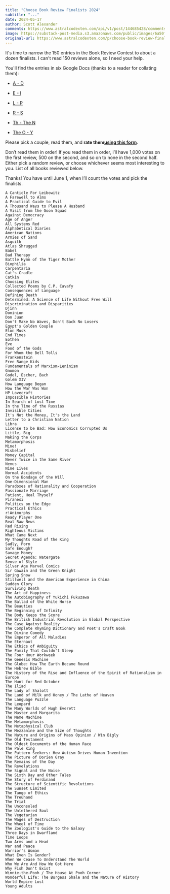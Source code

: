 ```yaml
---
title: "Choose Book Review Finalists 2024"
subtitle: "..."
date: 2024-05-17
author: Scott Alexander
comments: https://www.astralcodexten.com/api/v1/post/144685428/comments?&all_comments=true
image: https://substack-post-media.s3.amazonaws.com/public/images/6a50f70f-8828-4064-afe9-65694b7de9e6_2560x1587.jpeg
original-url: https://www.astralcodexten.com/p/choose-book-review-finalists-2024
---
```

It's time to narrow the 150 entries in the Book Review Contest to about a dozen finalists. I can't read 150 reviews alone, so I need your help.

You'll find the entries in six Google Docs (thanks to a reader for collating them): 

  * [A - D](https://docs.google.com/document/d/1AXmWgSbh_TFsoZuApSCSEoz57yn93CM5YYhtaO_s4W4/edit)

  * [E - I](https://docs.google.com/document/d/1QiotH3aGFgNLGqsIHTK_Plm_gem2E4l2C2ctyGJd0jY/edit)

  * [L - P](https://docs.google.com/document/d/1AXmWgSbh_TFsoZuApSCSEoz57yn93CM5YYhtaO_s4W4/edit)

  * [R - S](https://docs.google.com/document/d/1GYQw3pgvhi7hqOVR-Ql629Q_8thbyHe8sSRy5voyt30/edit)

  * [Th - The N](https://docs.google.com/document/d/14qa47TJ_Vyerx4XNgTCIh7PUZ_TOgNcU_eHm5So_zo0/edit#heading=h.d3osmeslusa4)

  * [The O - Y](https://docs.google.com/document/d/1Ki5XsE0jkxZtd2XAeyTAJw1ZjLh2Cu-matUYKAhA6-s/edit)




Please pick a couple, read them, and **rate them[using this form](https://docs.google.com/forms/d/1GUMVB3LEPvycHdV3f86uO9BAYTgwiJHqxlxNoITYVkM/edit)**.

Don’t read them in order! If you read them in order, I’ll have 1,000 votes on the first review, 500 on the second, and so on to none in the second half. Either pick a random review, or choose whichever seems most interesting to you. List of all books reviewed below.

Thanks! You have until June 1, when I’ll count the votes and pick the finalists.
    
    
    A Canticle For Leibowitz
    A Farewell to Alms
    A Practical Guide to Evil
    A Thousand Ways to Please A Husband
    A Visit from the Goon Squad
    Against Democracy
    Age of Anger
    All Systems Red
    Alphabetical Diaries
    American Nations
    Armies of Sand
    Asquith
    Atlas Shrugged
    Babel
    Bad Therapy
    Battle Hymn of the Tiger Mother
    Biophilia
    Carpentaria
    Cat's Cradle
    Catkin
    Choosing Elites
    Collected Poems by C.P. Cavafy
    Consequences of Language
    Defining Death
    Determined: A Science of Life Without Free Will
    Discrimination and Disparities
    Djinn
    Dominion
    Don Juan
    Don't Make No Waves, Don't Back No Losers
    Egypt's Golden Couple
    Elon Musk
    End Times
    Eothen
    Eve
    Food of the Gods
    For Whom the Bell Tolls
    Frankenstein
    Free Range Kids
    Fundamentals of Marxism-Leninism
    Gnomon
    Godel, Escher, Bach
    Golem XIV
    How Language Began
    How the War Was Won
    HP Lovecraft
    Impossible Histories
    In Search of Lost Time
    In the Time of the Russias
    Invisible Cities
    It's Not the Money, It's the Land
    Letter to a Christian Nation
    Libra
    License to be Bad: How Economics Corrupted Us
    Little, Big
    Making the Corps
    Metamorphosis
    Mine!
    Misbelief
    Money Capital
    Never Twice in the Same River
    Nexus
    Nine Lives
    Normal Accidents
    On the Bondage of the Will
    One-Dimensional Man
    Paradoxes of Rationality and Cooperation
    Passionate Marriage
    Patient, Heal Thyself
    Piranesi
    Politics on the Edge
    Practical Ethics
    r!Animorphs
    Ready Player One
    Real Raw News
    Red Rising
    Righteous Victims
    What Came Next
    My Thoughts Road of the King
    Sadly, Porn
    Safe Enough?
    Savage Money
    Secret Agenda: Watergate
    Sense of Style
    Silver Age Marvel Comics
    Sir Gawain and the Green Knight
    Spring Snow
    Stillwell and the American Experience in China
    Sudden Glory
    Surviving Death
    The Art of Happiness
    The Autobiography of Yukichi Fukuzawa
    The Ballad of the White Horse
    The Beauties
    The Beginning of Infinity
    The Body Keeps the Score
    The British Industrial Revolution in Global Perspective
    The Case Against Reality
    The Complete Rhyming Dictionary and Poet's Craft Book
    The Divine Comedy
    The Emperor of All Maladies
    The Eternaut
    The Ethics of Ambiguity
    The Family That Couldn't Sleep
    The Four Hour Workweek
    The Genesis Machine
    The Globe: How The Earth Became Round
    The Hebrew Bible
    The History of the Rise and Influence of the Spirit of Rationalism in Europe
    The Hunt for Red October
    The Iliad
    The Lady of Shalott
    The Land of Milk and Honey / The Lathe of Heaven
    The Language Puzzle
    The Leopard
    The Many Worlds of Hugh Everett
    The Master and Margarita
    The Meme Machine
    The Metamorphosis
    The Metaphysical Club
    The Mezzanine and the Size of Thoughts
    The Nature and Origins of Mass Opinion / Win Bigly
    The Old Testament
    The Oldest Documents of the Human Race
    The Pale King
    The Pattern Seekers: How Autism Drives Human Invention
    The Picture of Dorien Gray
    The Remains of the Day
    The Revelations
    The Signal and the Noise
    The Sixth Day and Other Tales
    The Story of Ferdinand
    The Structure of Scientific Revolutions
    The Sunset Limited
    The Tango of Ethics
    The Treuhand
    The Trial
    The Unconsoled
    The Untethered Soul
    The Vegetarian
    The Wages of Destruction
    The Wheel of Time
    The Zoologist's Guide to the Galaxy
    Three Days in Dwarfland
    Time Loops
    Two Arms and a Head
    War and Peace
    Warrior's Woman
    What Even Is Gender?
    When We Cease To Understand The World
    Who We Are And How We Got Here
    Why Fish Don't Exist
    Winnie-the-Pooh / The House At Pooh Corner
    Wonderful Life: The Burgess Shale and the Nature of History
    World Empire Lost
    Young Adults
